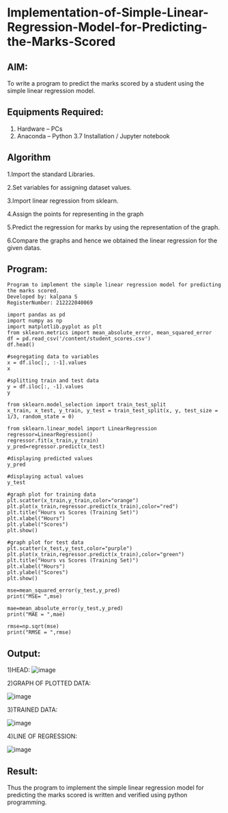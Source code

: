 # Implementation-of-Simple-Linear-Regression-Model-for-Predicting-the-Marks-Scored

## AIM:
To write a program to predict the marks scored by a student using the simple linear regression model.

## Equipments Required:
1. Hardware – PCs
2. Anaconda – Python 3.7 Installation / Jupyter notebook

## Algorithm
1.Import the standard Libraries.

2.Set variables for assigning dataset values.

3.Import linear regression from sklearn.

4.Assign the points for representing in the graph

5.Predict the regression for marks by using the representation of the graph.

6.Compare the graphs and hence we obtained the linear regression for the given datas.

## Program:

```
Program to implement the simple linear regression model for predicting the marks scored.
Developed by: kalpana S
RegisterNumber: 212222040069
```
```
import pandas as pd
import numpy as np
import matplotlib.pyplot as plt
from sklearn.metrics import mean_absolute_error, mean_squared_error
df = pd.read_csv('/content/student_scores.csv')
df.head()

#segregating data to variables
x = df.iloc[:, :-1].values
x

#splitting train and test data
y = df.iloc[:, -1].values
y

from sklearn.model_selection import train_test_split
x_train, x_test, y_train, y_test = train_test_split(x, y, test_size = 1/3, random_state = 0)

from sklearn.linear_model import LinearRegression 
regressor=LinearRegression()
regressor.fit(x_train,y_train)
y_pred=regressor.predict(x_test)

#displaying predicted values
y_pred

#displaying actual values
y_test

#graph plot for training data
plt.scatter(x_train,y_train,color="orange")
plt.plot(x_train,regressor.predict(x_train),color="red")
plt.title("Hours vs Scores (Training Set)")
plt.xlabel("Hours")
plt.ylabel("Scores")
plt.show()

#graph plot for test data
plt.scatter(x_test,y_test,color="purple")
plt.plot(x_train,regressor.predict(x_train),color="green")
plt.title("Hours vs Scores (Training Set)")
plt.xlabel("Hours")
plt.ylabel("Scores")
plt.show()

mse=mean_squared_error(y_test,y_pred)
print("MSE= ",mse)

mae=mean_absolute_error(y_test,y_pred)
print("MAE = ",mae)

rmse=np.sqrt(mse)
print("RMSE = ",rmse)
```
## Output:

1)HEAD:
![image](https://github.com/sakthipriyadhanusu/Implementation-of-Simple-Linear-Regression-Model-for-Predicting-the-Marks-Scored/assets/119393194/573fe54b-afde-4c49-aa1a-aa22b6fba30f)

2)GRAPH OF PLOTTED DATA:

![image](https://github.com/sakthipriyadhanusu/Implementation-of-Simple-Linear-Regression-Model-for-Predicting-the-Marks-Scored/assets/119393194/6d7e062a-1cb1-4785-b674-235339ecd805)

3)TRAINED DATA:

![image](https://github.com/sakthipriyadhanusu/Implementation-of-Simple-Linear-Regression-Model-for-Predicting-the-Marks-Scored/assets/119393194/5ea11bb8-4784-4ffb-8029-50ec60feccd2)

4)LINE OF REGRESSION:

![image](https://github.com/sakthipriyadhanusu/Implementation-of-Simple-Linear-Regression-Model-for-Predicting-the-Marks-Scored/assets/119393194/93a77e9b-63ef-4216-8532-108070f98fac)

## Result:
Thus the program to implement the simple linear regression model for predicting the marks scored is written and verified using python programming.
